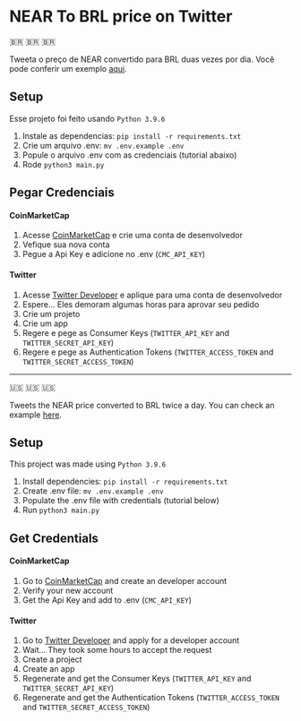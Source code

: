 # NEAR To BRL price on Twitter

:brazil: :brazil: :brazil:

Tweeta o preço de NEAR convertido para BRL duas vezes por dia. Você pode conferir um exemplo [aqui](https://twitter.com/NearBrl).

## Setup

Esse projeto foi feito usando `Python 3.9.6`

1. Instale as dependencias: `pip install -r requirements.txt`
2. Crie um arquivo .env: `mv .env.example .env`
3. Popule o arquivo .env com as credenciais (tutorial abaixo)
4. Rode `python3 main.py`

## Pegar Credenciais

#### CoinMarketCap
1. Acesse [CoinMarketCap](https://pro.coinmarketcap.com/signup) e crie uma conta de desenvolvedor
2. Vefique sua nova conta
3. Pegue a Api Key e adicione no .env (`CMC_API_KEY`)

#### Twitter
1. Acesse [Twitter Developer](https://developer.twitter.com/en/apply-for-access) e aplique para uma conta de desenvolvedor
2. Espere... Eles demoram algumas horas para aprovar seu pedido
3. Crie um projeto
4. Crie um app
5. Regere e pege as Consumer Keys (`TWITTER_API_KEY` and `TWITTER_SECRET_API_KEY`)
6. Regere e pege as Authentication Tokens (`TWITTER_ACCESS_TOKEN` and `TWITTER_SECRET_ACCESS_TOKEN`)

---

:us: :us: :us:

Tweets the NEAR price converted to BRL twice a day. You can check an example [here](https://twitter.com/NearBrl).

## Setup

This project was made using `Python 3.9.6`

1. Install dependencies: `pip install -r requirements.txt`
2. Create .env file: `mv .env.example .env`
3. Populate the .env file with credentials (tutorial below)
4. Run `python3 main.py`

## Get Credentials

#### CoinMarketCap
1. Go to [CoinMarketCap](https://pro.coinmarketcap.com/signup) and create an developer account
2. Verify your new account
3. Get the Api Key and add to .env (`CMC_API_KEY`)

#### Twitter
1. Go to [Twitter Developer](https://developer.twitter.com/en/apply-for-access) and apply for a developer account
2. Wait... They took some hours to accept the request
3. Create a project
4. Create an app
5. Regenerate and get the Consumer Keys (`TWITTER_API_KEY` and `TWITTER_SECRET_API_KEY`)
6. Regenerate and get the Authentication Tokens (`TWITTER_ACCESS_TOKEN` and `TWITTER_SECRET_ACCESS_TOKEN`)
